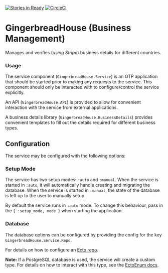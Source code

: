 [![Stories in Ready](https://badge.waffle.io/ZURASTA/gingerbread_house.png?label=ready&title=Ready)](https://waffle.io/ZURASTA/gingerbread_house?utm_source=badge) [![CircleCI](https://circleci.com/gh/ZURASTA/gingerbread_house.svg?style=svg)](https://circleci.com/gh/ZURASTA/gingerbread_house)
# GingerbreadHouse (Business Management)

Manages and verifies (_using Stripe_) business details for different countries.


### Usage

The service component (`GingerbreadHouse.Service`) is an OTP application that should be started prior to making any requests to the service. This component should only be interacted with to configure/control the service explicitly.

An API (`GingerbreadHouse.API`) is provided to allow for convenient interaction with the service from external applications.

A business details library (`GingerbreadHouse.BusinessDetails`) provides convenient templates to fill out the details required for different business types.


## Configuration

The service may be configured with the following options:

### Setup Mode

The service has two setup modes: `:auto` and `:manual`. When the service is started in `:auto`, it will automatically handle creating and migrating the database. When the service is started in `:manual`, the state of the database is left up to the user to manually setup.

By default the service runs in `:auto` mode. To change this behaviour, pass in the `{ :setup_mode, mode }` when starting the application.

### Database

The database options can be configured by providing the config for the key `GingerbreadHouse.Service.Repo`.

For details on how to configure an [Ecto repo](https://hexdocs.pm/ecto/Ecto.Repo.html).

__Note:__ If a PostgreSQL database is used, the service will create a custom type. For details on how to interact with this type, see the [EctoEnum docs](http://hexdocs.pm/ecto_enum).
